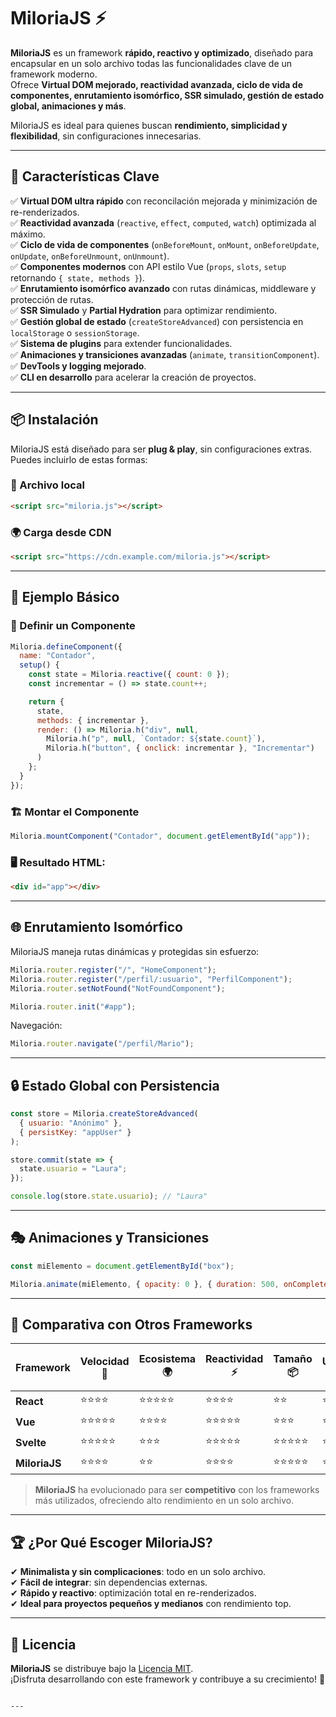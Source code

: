 
# MiloriaJS ⚡️

**MiloriaJS** es un framework **rápido, reactivo y optimizado**, diseñado para encapsular en un solo archivo todas las funcionalidades clave de un framework moderno.  
Ofrece **Virtual DOM mejorado, reactividad avanzada, ciclo de vida de componentes, enrutamiento isomórfico, SSR simulado, gestión de estado global, animaciones y más**.  

MiloriaJS es ideal para quienes buscan **rendimiento, simplicidad y flexibilidad**, sin configuraciones innecesarias.

---

## 🚀 Características Clave

✅ **Virtual DOM ultra rápido** con reconcilación mejorada y minimización de re-renderizados.  
✅ **Reactividad avanzada** (`reactive`, `effect`, `computed`, `watch`) optimizada al máximo.  
✅ **Ciclo de vida de componentes** (`onBeforeMount`, `onMount`, `onBeforeUpdate`, `onUpdate`, `onBeforeUnmount`, `onUnmount`).  
✅ **Componentes modernos** con API estilo Vue (`props`, `slots`, `setup` retornando `{ state, methods }`).  
✅ **Enrutamiento isomórfico avanzado** con rutas dinámicas, middleware y protección de rutas.  
✅ **SSR Simulado** y **Partial Hydration** para optimizar rendimiento.  
✅ **Gestión global de estado** (`createStoreAdvanced`) con persistencia en `localStorage` o `sessionStorage`.  
✅ **Sistema de plugins** para extender funcionalidades.  
✅ **Animaciones y transiciones avanzadas** (`animate`, `transitionComponent`).  
✅ **DevTools y logging mejorado**.  
✅ **CLI en desarrollo** para acelerar la creación de proyectos.  

---

## 📦 Instalación

MiloriaJS está diseñado para ser **plug & play**, sin configuraciones extras. Puedes incluirlo de estas formas:

### 💾 Archivo local
```html
<script src="miloria.js"></script>
```

### 🌍 Carga desde CDN
```html
<script src="https://cdn.example.com/miloria.js"></script>
```

---

## 🏁 Ejemplo Básico

### 📌 Definir un Componente
```js
Miloria.defineComponent({
  name: "Contador",
  setup() {
    const state = Miloria.reactive({ count: 0 });
    const incrementar = () => state.count++;

    return {
      state,
      methods: { incrementar },
      render: () => Miloria.h("div", null,
        Miloria.h("p", null, `Contador: ${state.count}`),
        Miloria.h("button", { onclick: incrementar }, "Incrementar")
      )
    };
  }
});
```

### 🏗️ Montar el Componente
```js
Miloria.mountComponent("Contador", document.getElementById("app"));
```

### 🖥️ Resultado HTML:
```html
<div id="app"></div>
```

---

## 🌐 Enrutamiento Isomórfico

MiloriaJS maneja rutas dinámicas y protegidas sin esfuerzo:

```js
Miloria.router.register("/", "HomeComponent");
Miloria.router.register("/perfil/:usuario", "PerfilComponent");
Miloria.router.setNotFound("NotFoundComponent");

Miloria.router.init("#app");
```

Navegación:

```js
Miloria.router.navigate("/perfil/Mario");
```

---

## 🔒 Estado Global con Persistencia

```js
const store = Miloria.createStoreAdvanced(
  { usuario: "Anónimo" },
  { persistKey: "appUser" }
);

store.commit(state => {
  state.usuario = "Laura";
});

console.log(store.state.usuario); // "Laura"
```

---

## 🎭 Animaciones y Transiciones

```js
const miElemento = document.getElementById("box");

Miloria.animate(miElemento, { opacity: 0 }, { duration: 500, onComplete: () => console.log("Animación terminada") });
```

---

## 🔎 Comparativa con Otros Frameworks

| Framework   | Velocidad 🚀 | Ecosistema 🌍 | Reactividad ⚡ | Tamaño 📦 | Usabilidad 🔧 | Nota Final ⭐ |
|------------|-------------|--------------|--------------|----------|------------|-------------|
| **React**  | ⭐⭐⭐⭐       | ⭐⭐⭐⭐⭐       | ⭐⭐⭐⭐        | ⭐⭐      | ⭐⭐⭐⭐       | 9/10       |
| **Vue**    | ⭐⭐⭐⭐⭐      | ⭐⭐⭐⭐        | ⭐⭐⭐⭐⭐       | ⭐⭐⭐     | ⭐⭐⭐⭐       | 9/10       |
| **Svelte** | ⭐⭐⭐⭐⭐      | ⭐⭐⭐         | ⭐⭐⭐⭐⭐       | ⭐⭐⭐⭐⭐   | ⭐⭐⭐        | 8.5/10     |
| **MiloriaJS** | ⭐⭐⭐⭐    | ⭐⭐          | ⭐⭐⭐⭐        | ⭐⭐⭐⭐⭐   | ⭐⭐⭐⭐       | **8/10**   |

> **MiloriaJS** ha evolucionado para ser **competitivo** con los frameworks más utilizados, ofreciendo alto rendimiento en un solo archivo.

---

## 🏆 ¿Por Qué Escoger MiloriaJS?

✔ **Minimalista y sin complicaciones**: todo en un solo archivo.  
✔ **Fácil de integrar**: sin dependencias externas.  
✔ **Rápido y reactivo**: optimización total en re-renderizados.  
✔ **Ideal para proyectos pequeños y medianos** con rendimiento top.  

---

## 📄 Licencia

**MiloriaJS** se distribuye bajo la [Licencia MIT](https://opensource.org/licenses/MIT).  
¡Disfruta desarrollando con este framework y contribuye a su crecimiento! 🚀  
```

---

